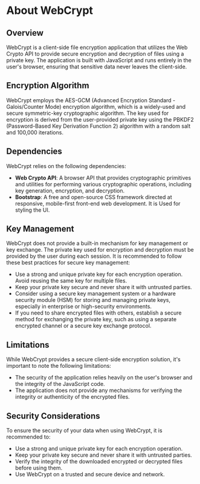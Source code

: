 About WebCrypt
==============

Overview
--------

WebCrypt is a client-side file encryption application that utilizes the Web Crypto API to provide secure encryption and decryption of files using a private key. The application is built with JavaScript and runs entirely in the user's browser, ensuring that sensitive data never leaves the client-side.

Encryption Algorithm
--------------------

WebCrypt employs the AES-GCM (Advanced Encryption Standard - Galois/Counter Mode) encryption algorithm, which is a widely-used and secure symmetric-key cryptographic algorithm. The key used for encryption is derived from the user-provided private key using the PBKDF2 (Password-Based Key Derivation Function 2) algorithm with a random salt and 100,000 iterations.

Dependencies
------------

WebCrypt relies on the following dependencies:

*   **Web Crypto API**: A browser API that provides cryptographic primitives and utilities for performing various cryptographic operations, including key generation, encryption, and decryption.
*   **Bootstrap**: A free and open-source CSS framework directed at responsive, mobile-first front-end web development. It is Used for styling the UI.

Key Management
--------------

WebCrypt does not provide a built-in mechanism for key management or key exchange. The private key used for encryption and decryption must be provided by the user during each session. It is recommended to follow these best practices for secure key management:

*   Use a strong and unique private key for each encryption operation. Avoid reusing the same key for multiple files.
*   Keep your private key secure and never share it with untrusted parties.
*   Consider using a secure key management system or a hardware security module (HSM) for storing and managing private keys, especially in enterprise or high-security environments.
*   If you need to share encrypted files with others, establish a secure method for exchanging the private key, such as using a separate encrypted channel or a secure key exchange protocol.

Limitations
-----------

While WebCrypt provides a secure client-side encryption solution, it's important to note the following limitations:

*   The security of the application relies heavily on the user's browser and the integrity of the JavaScript code.
*   The application does not provide any mechanisms for verifying the integrity or authenticity of the encrypted files.

Security Considerations
-----------------------

To ensure the security of your data when using WebCrypt, it is recommended to:

*   Use a strong and unique private key for each encryption operation.
*   Keep your private key secure and never share it with untrusted parties.
*   Verify the integrity of the downloaded encrypted or decrypted files before using them.
*   Use WebCrypt on a trusted and secure device and network.